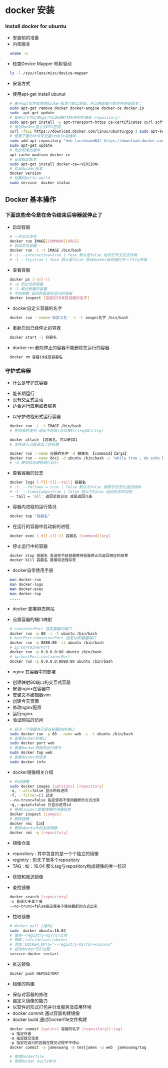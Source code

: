 # docker 安装

### Install docker for ubuntu
* 安装前的准备
* 内核版本
```sh
  uname -a
```

* 检查Device Mapper 映射驱动
```sh
  ls -l /sys/class/misc/device-mapper
```

* 安装方式
- 使用apt-get install ubunut
 
```sh
  # 由于apt官方库里的docker版本可能比较旧，所以先卸载可能存在的旧版本：
  sudo apt-get remove docker docker-engine docker-ce docker.io
  sudo  apt-get update
  # 安装以下包以使apt可以通过HTTPS使用存储库（repository）
  sudo apt-get install -y apt-transport-https ca-certificates curl software-properties-common
  # 添加Docker官方的GPG密钥
  curl -fsSL https://download.docker.com/linux/ubuntu/gpg | sudo apt-key add -
  # 使用下面的命令来设置stable存储库：
  sudo add-apt-repository "deb [arch=amd64] https://download.docker.com/linux/ubuntu $(lsb_release -cs) stable"
  sudo apt-get update
  # 列出可用的版本
  apt-cache madison docker-ce
  # 安装指定版本
  sudo apt-get install docker-ce=<VERSION>
  # 验证docker版本
  docker version
  # 经典的hello world
  sudo service  docker status
```

## Docker 基本操作
### 下面这些命令是在命令结束后容器就停止了
* 启动容器
```sh 
  # 一次交互命令
  docker run IMAGE[COMMADN][ARGS]
  # 自动交互容器-- 
  docker run -i -t IMAGE /bin/bash
  # -i --interactive=true | fase 默认是false 始终打开交互式终端
  # -t --tty=true | fase 默认是false 告诉docker给终端打开一个tty终端
```

* 查看容器
```sh
  docker ps [-a][-l]
  # -a 列出全部容器
  # -l 最近新建的容器
  # 不加参数 返回的是真在运行的容器
  docker inspect [容器的ID或是容器的名字]
```

* docker自定义容器的名字

```sh
  docker run --name='自定义名' -i -t images名字 /bin/bash
```

* 重新启动已经停止的容器
```sh
  docker start -i 容器名
```

* docker rm 删除停止的容器不能删除在运行的容器

```sh
  docker rm 容器id或是容器名
```

### 守护式容器

* 什么是守护式容器
- 能长期运行
- 没有交互式会话
- 适合运行应用或者服务

* 以守护进程形式运行容器
```sh
  docker run -i -t IMAGE /bin/bash
  # 在结束时使用 退出不结束(连续按Ctrl+q和Ctrl+p)

  docker attach 【容器名、可以是ID】
  # 怎样进入已经退出了的容器

  docker run --name 容器的名字 -d 镜像名 【commond】【args】
  docker run --name doc1 -d ubuntu /bin/bash -c "while true ; do echo hello world ; sleep 1; done"
  # -d 使用后台进程进行运行
```

* 查看容器的日志
```sh
  docker logs [-f][-t][--tail] 容器名
  # -f  --follows = true | false 默认为false 跟踪日志变化返回结构
  # -t  --timestamps=true | false 默认为false 返回日志时间搓
  -- tail = 'all' 返回全部日志 或是返回几条
```

* 容器内进程的运行情况
```sh
  docker top "容器名"
```

* 在运行的容器中启动新的进程
```sh
  docker exec [-d][-i][-t] 容器名 [commond][arg]
```

* 停止运行中的容器
```sh
  docker stop 容器名 发送命令给容器等待容器停止后返回相应的结果
  docker kill 容器名 直接将进程杀死
```

* docker自带使用手册

```sh
  man docker-run
  man docker-logs 
  man docker-exec
  man docker-top
  .....
```

* docker 部署静态网站

* 设置容器的端口映射
```sh
  # containerPort 指定容器的端口
  docker run -p 80 -i -t ubuntu /bin/bash
  # hostPort:containerPort 指定ip和容器端口
  docker run -p 8080:80 -it ubuntu /bin/bash
  # ip:containerPort
  docker run -p 0.0.0.0:80 ubuntu /bin/bash
  # ip:hostPort:containerPort
  docker run -p 0.0.0.0:8080:80 ubuntu /bin/bash
```

* nginx 在容器中的部署
- 创建映射80端口的交互式容器
- 安装nginx在容器中
- 安装文本编辑器vim
- 创建今天页面
- 修改nginx配置
- 运行nginx
- 验证网站的访问

```sh
  # 启动一个容器并开启在容器的80端口
  sudo docker run -p 88 --name web -i -t ubuntu /bin/bash
  # 查看docker的端口
  sudo docker port web
  # 查看docker进程的运行情况
  sudo docker top web
  # 查看docker的信息
  sudo docker info
```


* docker镜像相关介绍
```sh
  # 列出镜像
  sudo docker images [optsions] [repository]
  -a, --all=false 显示所有进项
  -f, --filter=[] 过滤
  --no-trunc=false 指定使用不使用截断的方式出来
  -q,--quiet=false 只显示进项id
  # 使用inspect查看镜像的详细信息
  docker inspect [iamges]
  # 删除镜像
  docker rmi 【id】
  # 删除ubuntu中的全部镜像
  docker rmi -q [repository]
```

* 镜像仓库
- repository : 其中包含的是一个个独立的镜像
- regintry : 包含了很多个repository
- TAG : 如：16.04 那么tag与repository构成镜像的唯一标识

* 获取和推送镜像
- 查找镜像
```sh
  docker search [repository] 
  -s 星级大于某个值
  --no-trunc=false指定使用不使用截断的方式出来
```
- 拉取镜像
```sh
  # docker pull [操作]
  sudo  docker ubuntu:16.04
  # 使用--registry-mirror选项
  # 修改：/etc/default/docker
  # 添加：DOCKER_OPTS="--registry-mirror=xxxxxxx"
  # 启动docker守护进程
  service docker restart
```

- 推送镜像
```sh
  docker push REPOSITORY
```

* 镜像的构建
- 保存对容器的修改
- 自定义镜像的能力
- 以软件的形式打包并分发服务及应用环境
- docker commit 通过容器构建镜像
- docker build 通过Dockerfile文件构建
```sh
  docker commit [optins] 容器的名字 [repository][:tag]
  -a 指定作者
  -m 指定提交信息
  -p 指定在运行的容器在提交过程中不停止
  docker commit -a jameswang -m testjames -p web  jameswang/tag

  # 使用Dockerfile
  # 使用docker build命令
  
```